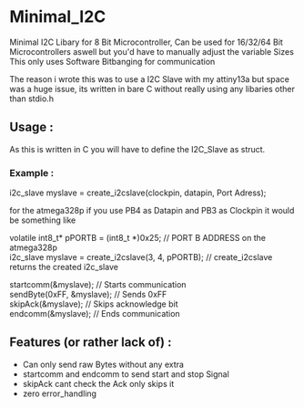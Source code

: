 # Minimal_I2C
Minimal I2C Libary for 8 Bit Microcontroller, Can be used for 16/32/64 Bit Microcontrollers aswell but you'd have to manually adjust the variable Sizes  
This only uses Software Bitbanging for communication

The reason i wrote this was to use a I2C Slave with my attiny13a but space was a huge issue, its written in bare C without really using any libaries other than  stdio.h

## Usage :

As this is written in C you will have to define the I2C_Slave as struct.

### Example :

i2c_slave myslave = create_i2cslave(clockpin, datapin, Port Adress);

for the atmega328p if you use PB4 as Datapin and PB3 as Clockpin
it would be something like

volatile int8_t* pPORTB = (int8_t *)0x25; // PORT B ADDRESS on the atmega328p  
i2c_slave myslave = create_i2cslave(3, 4, pPORTB); // create_i2cslave returns the created i2c_slave  

startcomm(&myslave); // Starts communication  
sendByte(0xFF, &myslave); // Sends 0xFF  
skipAck(&myslave); // Skips acknowledge bit  
endcomm(&myslave); // Ends communication  



## Features (or rather lack of) :

- Can only send raw Bytes without any extra  
- startcomm and endcomm to send start and stop Signal  
- skipAck cant check the Ack only skips it  
- zero error_handling  
